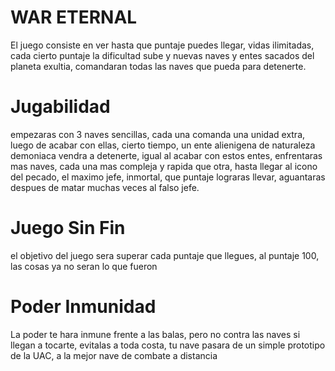 # WAR ETERNAL

El juego consiste en ver hasta que puntaje puedes llegar, vidas ilimitadas, cada cierto puntaje la dificultad sube y nuevas naves y entes sacados del planeta exultia, comandaran todas las naves que pueda para detenerte.

# Jugabilidad

empezaras con 3 naves sencillas, cada una comanda una unidad extra, luego de acabar con ellas, cierto tiempo, un ente alienigena de naturaleza demoniaca vendra a detenerte, igual al acabar con estos entes, enfrentaras mas naves, cada una mas compleja y rapida que otra, hasta llegar al icono del pecado, el maximo jefe, inmortal, que puntaje lograras llevar, aguantaras despues de matar muchas veces al falso jefe.

# Juego Sin Fin

el objetivo del juego sera superar cada puntaje que llegues, al puntaje 100, las cosas ya no seran lo que fueron

# Poder Inmunidad

La poder te hara inmune frente a las balas, pero no contra las naves si llegan a tocarte, evitalas a toda costa, tu nave pasara de un simple prototipo de la UAC, a la mejor nave de combate a distancia

